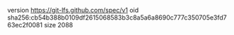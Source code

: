 version https://git-lfs.github.com/spec/v1
oid sha256:cb54b388b0109df2615068583b3c8a5a6a8690c777c350705e3fd763ec2f0081
size 2088
